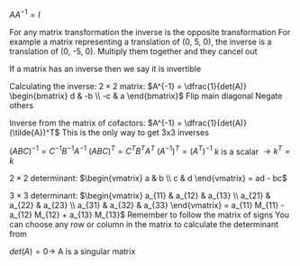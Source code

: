
$A A^{-1} = I$

For any matrix transformation the inverse is the opposite transformation
	For example a matrix representing a translation of (0, 5, 0), the inverse is a translation of (0, -5, 0). Multiply them together and they cancel out

If a matrix has an inverse then we say it is invertible

Calculating the inverse:
	$2 \times 2$ matrix:
		$A^{-1} = \dfrac{1}{det(A)} \begin{bmatrix} d & -b \\ -c & a \end{bmatrix}$
		Flip main diagonal
		Negate others

Inverse from the matrix of cofactors:
	$A^{-1} = \dfrac{1}{det(A)} (\tilde{A})^T$
	This is the only way to get 3x3 inverses

$(ABC)^{-1} = C^{-1} B^{-1} A^{-1}$
$(ABC)^T = C^T B^T A^T$
$(A^{-1})^T = (A^T)^{-1}$
$k$ is a scalar $\to k^T = k$

$2 \times 2$ determinant:
	$\begin{vmatrix} a & b \\ c & d \end{vmatrix} = ad - bc$

$3 \times 3$ determinant:
	$\begin{vmatrix} a_{11} & a_{12} & a_{13} \\ a_{21} & a_{22} & a_{23} \\ a_{31} & a_{32} & a_{33} \end{vmatrix} = a_{11} M_{11} - a_{12} M_{12} + a_{13} M_{13}$
	Remember to follow the matrix of signs
	You can choose any row or column in the matrix to calculate the determinant from

$det(A) = 0 \to$ A is a singular matrix